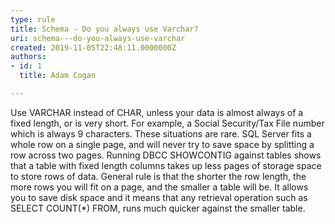 ```yaml
---
type: rule
title: Schema - Do you always use Varchar?
uri: schema---do-you-always-use-varchar
created: 2019-11-05T22:48:11.0000000Z
authors:
- id: 1
  title: Adam Cogan

---
```




<span class='intro'> <p class="ssw15-rteElement-P">Use VARCHAR instead of CHAR, unless your data is almost always of a fixed length, or is very short. For example, a Social Security/Tax File number which is always 9 characters. These situations are rare. SQL Server fits a whole row on a single page, and will never try to save space by splitting a row across two pages. Running DBCC SHOWCONTIG against tables shows that a table with fixed length columns takes up less pages of storage space to store rows of data. General rule is that the shorter the row length, the more rows you will fit on a page, and the smaller a table will be. It allows you to save disk space and it means that any retrieval operation such as SELECT COUNT(*) FROM, runs much quicker against the smaller table.​​<br></p> </span>

<p>​<br><br></p>


